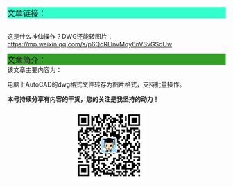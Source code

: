 <div style="background-color:#33ffcc;font-size:18px">文章链接：</div>

<br/>这是什么神仙操作？DWG还能转图片：<a href="https://mp.weixin.qq.com/s/p6QoRLlnvMqy6nVSvGSdUw" target="_blank" >https://mp.weixin.qq.com/s/p6QoRLlnvMqy6nVSvGSdUw</a>



<div style="background-color:RGB(52,160,40);font-size:18px">文章简介：</div>
该文章主要内容为：

电脑上AutoCAD的dwg格式文件转存为图片格式，支持批量操作。

**本号持续分享有内容的干货，您的关注是我坚持的动力！**

<img src="./_assets/clip_image002.jpg" style="width:33%;margin-left:30%" />
